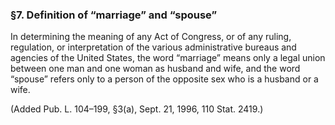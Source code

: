 ### §7. Definition of “marriage” and “spouse” ###

In determining the meaning of any Act of Congress, or of any ruling, regulation, or interpretation of the various administrative bureaus and agencies of the United States, the word “marriage” means only a legal union between one man and one woman as husband and wife, and the word “spouse” refers only to a person of the opposite sex who is a husband or a wife.

(Added Pub. L. 104–199, §3(a), Sept. 21, 1996, 110 Stat. 2419.)